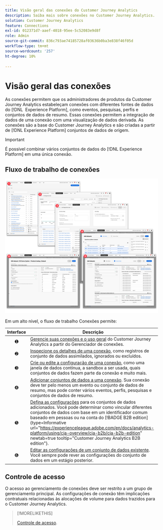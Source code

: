 ```yaml
---
title: Visão geral das conexões do Customer Journey Analytics
description: Saiba mais sobre conexões no Customer Journey Analytics.
solution: Customer Journey Analytics
feature: Connections
exl-id: 012371d7-aaef-4018-95ee-5c52083e9d8f
role: Admin
source-git-commit: 836c793ae74185728af03636b0ba3e838f46f05d
workflow-type: tm+mt
source-wordcount: '257'
ht-degree: 10%

---
```


# Visão geral das conexões

As conexões permitem que os administradores de produtos da Customer Journey Analytics estabeleçam conexões com diferentes fontes de dados do [!DNL &#x200B; Experience Platform], como eventos, pesquisas, perfis e conjuntos de dados de resumo. Essas conexões permitem a integração de dados de uma conexão com uma visualização de dados derivada. As conexões são a base do Customer Journey Analytics e são criadas a partir de [!DNL Experience Platform] conjuntos de dados de origem.

>[!IMPORTANT]
>
>É possível combinar vários conjuntos de dados do [!DNL Experience Platform] em uma única conexão.


## Fluxo de trabalho de conexões

![Fluxo de trabalho de conexões](assets/connection-workflow.png)

<!-- Outdated interface 

>[!BEGINSHADEBOX]

See ![VideoCheckedOut](/help/assets/icons/VideoCheckedOut.svg) [Configuring connections](https://video.tv.adobe.com/v/35111/?quality=12&learn=on){target="_blank"} for a demo video.

>[!ENDSHADEBOX]

-->

Em um alto nível, o fluxo de trabalho Conexões permite:

| Interface | Descrição |
|:---:|---|
| ➊ | [Gerencie suas conexões e o uso geral](manage-connections.md) do Customer Journey Analytics a partir do Gerenciador de conexões. |
| ➋ | [Inspecione os detalhes de uma conexão](manage-connections.md#connection-details), como registros de conjunto de dados assimilados, ignorados ou excluídos. |
| ➌ | [Crie ou edite a configuração de uma conexão](create-connection.md#create-or-edit-a-connection), como uma janela de dados contínua, a sandbox a ser usada, quais conjuntos de dados fazem parte da conexão e muito mais. |
| ➍ | [Adicionar conjuntos de dados a uma conexão](create-connection.md#add-datasets). Sua conexão deve ter pelo menos um evento ou conjunto de dados de resumo, mas pode conter vários eventos, perfis, pesquisas e conjuntos de dados de resumo. |
| ➎ | [Defina as configurações](create-connection.md#dataset-settings) para os conjuntos de dados adicionados. Você pode determinar como vincular diferentes conjuntos de dados com base em um identificador comum baseado em pessoas ou na conta do [!BADGE B2B edition]{type=Informative url="https://experienceleague.adobe.com/en/docs/analytics-platform/using/cja-overview/cja-b2b/cja-b2b-edition" newtab=true tooltip="Customer Journey Analytics B2B edition"}. |
| ➏ | [Editar as configurações de um conjunto de dados existente](create-connection.md#edit-a-dataset). Você sempre pode rever as configurações do conjunto de dados em um estágio posterior. |



## Controle de acesso

O acesso ao gerenciamento de conexões deve ser restrito a um grupo de gerenciamento principal. As configurações de conexão têm implicações contratuais relacionadas às alocações de volume para dados trazidos para o Customer Journey Analytics.

>[!MORELIKETHIS]
>
>[Controle de acesso](/help/technotes/access-control.md).

